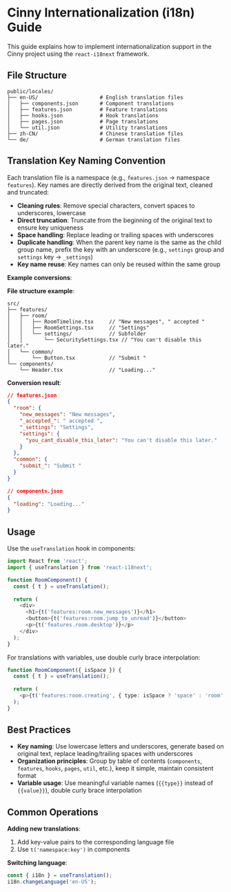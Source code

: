 # Cinny Internationalization (i18n) Guide

This guide explains how to implement internationalization support in the Cinny project using the `react-i18next` framework.

## File Structure

```
public/locales/
├── en-US/                    # English translation files
│   ├── components.json       # Component translations
│   ├── features.json         # Feature translations
│   ├── hooks.json            # Hook translations
│   ├── pages.json            # Page translations
│   └── util.json             # Utility translations
├── zh-CN/                    # Chinese translation files
└── de/                       # German translation files
```

## Translation Key Naming Convention

Each translation file is a namespace (e.g., `features.json` → namespace `features`). Key names are directly derived from the original text, cleaned and truncated:

- **Cleaning rules**: Remove special characters, convert spaces to underscores, lowercase
- **Direct truncation**: Truncate from the beginning of the original text to ensure key uniqueness
- **Space handling**: Replace leading or trailing spaces with underscores
- **Duplicate handling**: When the parent key name is the same as the child group name, prefix the key with an underscore (e.g., `settings` group and `settings` key → `_settings`)
- **Key name reuse**: Key names can only be reused within the same group

**Example conversions**:

**File structure example**:
```
src/
├── features/
│   ├── room/
│   │   ├── RoomTimeline.tsx     // "New messages", " accepted "
│   │   ├── RoomSettings.tsx     // "Settings"
│   │   └── settings/            // Subfolder
│   │       └── SecuritySettings.tsx // "You can't disable this later."
│   └── common/
│       └── Button.tsx           // "Submit "
└── components/
    └── Header.tsx               // "Loading..."
```

**Conversion result**:
```json
// features.json
{
  "room": {
    "new_messages": "New messages",
    "_accepted_": " accepted ",
    "_settings": "Settings",
    "settings": {
      "you_cant_disable_this_later": "You can't disable this later."
    }
  },
  "common": {
    "submit_": "Submit "
  }
}

// components.json
{
  "loading": "Loading..."
}
```

## Usage

Use the `useTranslation` hook in components:

```typescript
import React from 'react';
import { useTranslation } from 'react-i18next';

function RoomComponent() {
  const { t } = useTranslation();
  
  return (
    <div>
      <h1>{t('features:room.new_messages')}</h1>
      <button>{t('features:room.jump_to_unread')}</button>
      <p>{t('features.room.desktop')}</p>
    </div>
  );
}
```

For translations with variables, use double curly brace interpolation:

```typescript
function RoomComponent({ isSpace }) {
  const { t } = useTranslation();
  
  return (
    <p>{t('features:room.creating', { type: isSpace ? 'space' : 'room' })}</p>
  );
}
```

## Best Practices

- **Key naming**: Use lowercase letters and underscores, generate based on original text, replace leading/trailing spaces with underscores
- **Organization principles**: Group by table of contents (`components`, `features`, `hooks`, `pages`, `util`, etc.), keep it simple, maintain consistent format
- **Variable usage**: Use meaningful variable names (`{{type}}` instead of `{{value}}`), double curly brace interpolation

## Common Operations

**Adding new translations**:
1. Add key-value pairs to the corresponding language file
2. Use `t('namespace:key')` in components

**Switching language**:
```typescript
const { i18n } = useTranslation();
i18n.changeLanguage('en-US');
```